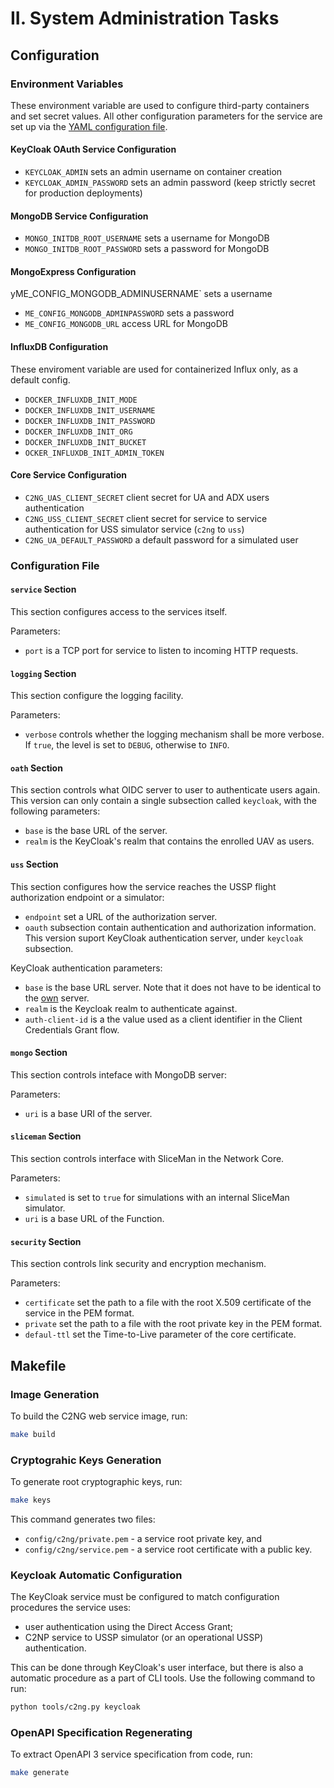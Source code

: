 # II. System Administration Tasks

## Configuration

### Environment Variables

These environment variable are used to configure third-party containers and set secret values. All other configuration parameters for the service are set up via the [YAML configuration file](#configuration-file).

#### KeyCloak OAuth Service Configuration

* `KEYCLOAK_ADMIN` sets an admin username on container creation
* `KEYCLOAK_ADMIN_PASSWORD` sets an admin password (keep strictly secret for production deployments)

#### MongoDB Service Configuration

* `MONGO_INITDB_ROOT_USERNAME` sets a username for MongoDB
* `MONGO_INITDB_ROOT_PASSWORD` sets a password for MongoDB

#### MongoExpress Configuration

yME_CONFIG_MONGODB_ADMINUSERNAME` sets a username
* `ME_CONFIG_MONGODB_ADMINPASSWORD` sets a password
* `ME_CONFIG_MONGODB_URL` access URL for MongoDB


#### InfluxDB Configuration

These enviroment variable are used for containerized Influx only, as a default config.

* `DOCKER_INFLUXDB_INIT_MODE`
* `DOCKER_INFLUXDB_INIT_USERNAME`
* `DOCKER_INFLUXDB_INIT_PASSWORD`
* `DOCKER_INFLUXDB_INIT_ORG`
* `DOCKER_INFLUXDB_INIT_BUCKET`
* `OCKER_INFLUXDB_INIT_ADMIN_TOKEN`

#### Core Service Configuration

* `C2NG_UAS_CLIENT_SECRET` client secret for UA and ADX users authentication
* `C2NG_USS_CLIENT_SECRET` client secret for service to service authentication for USS simulator service (`c2ng` to `uss`)
* `C2NG_UA_DEFAULT_PASSWORD` a default password for a simulated user

### Configuration File

#### `service` Section

This section configures access to the services itself.

Parameters:

* `port` is a TCP port for service to listen to incoming HTTP requests.

#### `logging` Section

This section configure the logging facility.

Parameters:

* `verbose` controls whether the logging mechanism shall be more verbose. If `true`, the level is set to `DEBUG`, otherwise to `INFO`.

#### `oath` Section

This section controls what OIDC server to user to authenticate users again. This version can only contain a single subsection called `keycloak`, with the following parameters:

* `base` is the base URL of the server.
* `realm` is the KeyCloak's realm that contains the enrolled UAV as users.

#### `uss` Section

This section configures how the service reaches the USSP flight authorization endpoint or a simulator:

* `endpoint` set a URL of the authorization server.
* `oauth` subsection contain authentication and authorization information. This version suport KeyCloak authentication server, under `keycloak` subsection.

KeyCloak authentication parameters:

* `base` is the base URL server. Note that it does not have to be identical to the [own](#oath-section) server.
* `realm` is the Keycloak realm to authenticate against.
* `auth-client-id` is a the value used as a client identifier in the Client Credentials Grant flow.

#### `mongo` Section

This section controls  inteface with MongoDB server:

Parameters:

* `uri` is a base URI of the server.

#### `sliceman` Section

This section controls interface with SliceMan in the Network Core.

Parameters:

* `simulated` is set to `true` for simulations with an internal SliceMan simulator.
* `uri` is a base URL of the Function.

#### `security` Section

This section controls link security and encryption mechanism.

Parameters:

* `certificate` set the path to a file with the root X.509 certificate of the service in the PEM format.
* `private` set the path to a file with the root private key in the PEM format.
* `defaul-ttl` set the Time-to-Live parameter of the core certificate.

## Makefile

### Image Generation

To build the C2NG web service image, run:

```sh
make build
```

### Cryptograhic Keys Generation

To generate root cryptographic keys, run:

```sh
make keys
```

This command generates two files:

* `config/c2ng/private.pem` - a service root private key, and
* `config/c2ng/service.pem` - a service root certificate with a public key.

### Keycloak Automatic Configuration

The KeyCloak service must be configured to match configuration procedures the service uses:

* user authentication using the Direct Access Grant;
* C2NP service to USSP simulator (or an operational USSP) authentication.

This can be done through KeyCloak's user interface, but there is also a automatic procedure as a part of CLI tools. Use the following command to run:

```sh
python tools/c2ng.py keycloak
```

### OpenAPI Specification Regenerating

To extract OpenAPI 3 service specification from code, run:

```sh
make generate
```
